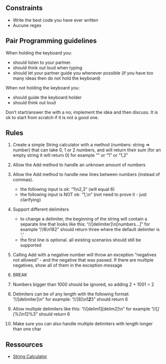 ## Constraints

+ Write the best code you have ever written
+ Aucune regex

## Pair Programming guidelines

When holding the keyboard you:
+ should listen to your partner.
+ should think out loud when typing 
+ should let your partner guide you whenever possible (if you have too many ideas then do not hold the keyboard)

When not holding the keyboard you:
+ should guide the keyboard holder
+ should think out loud

Don’t start/answer the with a no; implement the idea and then discuss. It is ok to start from scratch if it is not a good one.

## Rules

1. Create a simple String calculator with a method (numbers: string => number) that can take 0, 1 or 2 numbers, and will return their sum (for an empty string it will return 0) for example “” or “1” or “1,2”

2. Allow the Add method to handle an unknown amount of numbers

3. Allow the Add method to handle new lines between numbers (instead of commas).
    + the following input is ok:  “1\n2,3”  (will equal 6)
    + the following input is NOT ok:  “1,\n” (not need to prove it - just clarifying)

4. Support different delimiters
    + to change a delimiter, the beginning of the string will contain a separate line that looks like this: “//[delimiter]\n[numbers…]” for example “//8\n182” should return three where the default delimiter is ‘;’
    + the first line is optional. all existing scenarios should still be supported

5. Calling Add with a negative number will throw an exception “negatives not allowed” - and the negative that was passed. If there are multiple negatives, show all of them in the exception message

6. BREAK

7. Numbers bigger than 1000 should be ignored, so adding 2 + 1001  = 2

8. Delimiters can be of any length with the following format:  “//[delimiter]\n” for example: “//[8]\n1***2***3” should return 6

9. Allow multiple delimiters like this:  “//[delim1][delim2]\n” for example “//[*][%]\n1*2%3” should return 6

10. Make sure you can also handle multiple delimiters with length longer than one char

## Ressources

+ [String Calculator](http://osherove.com/tdd-kata-1/)